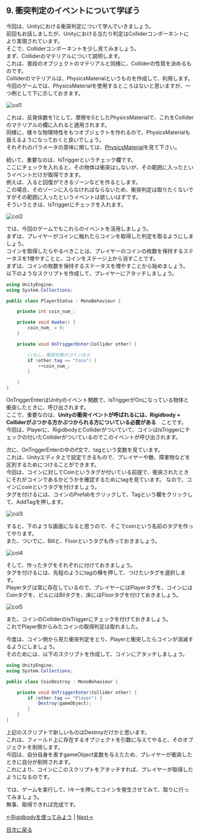 ## 9. 衝突判定のイベントについて学ぼう

今回は、Unityにおける衝突判定について学んでいきましょう。  
前回もお話しましたが、Unityにおける当たり判定はColliderコンポーネントにより実現されています。  
そこで、Colliderコンポーネントを少し見てみましょう。  
まず、Colliderのマテリアルについて説明します。  
これは、普段のオブジェクトのマテリアルと同様に、Colliderの性質を決めるものです。  
Colliderのマテリアルは、PhysicsMaterialというものを作成して、利用します。  
今回のゲームでは、PhysicsMaterialを使用するところはないと思いますが、一つ例として下に示しておきます。  

![col1](../Images/col1.png)

これは、反発係数を1として、摩擦を0としたPhysicsMaterialで、これをColliderのマテリアルの欄に入れると適用されます。  
同様に、様々な物理特性をもつオブジェクトを作れるので、PhysicsMaterialも扱えるようになっておくと良いでしょう。  
それぞれのパラメータの意味に関しては、[PhysicsMaterial](https://docs.unity3d.com/ja/current/Manual/class-PhysicMaterial.html)を見て下さい。  

続いて、重要なのは、IsTriggerというチェック欄です。  
ここにチェックを入れると、その物体は衝突はしないが、その範囲に入ったというイベントだけが取得できます。  
例えば、入ると回復ができるゾーンなどを作るとします。  
この場合、そのゾーンに入らなければならないため、衝突判定は取りたくないですがその範囲に入ったというイベントは欲しいはずです。  
そういうときは、IsTriggerにチェックを入れます。  

![col2](../Images/col2.png)

では、今回のゲームでもこれらのイベントを活用しましょう。  
まずは、プレイヤーがコインに触れたらコインを取得した判定を取るようにしましょう。  
コインを取得したらやるべきことは、プレイヤーのコインの枚数を保持するステータスを1増やすことと、コインをステージ上から消すことです。  
まずは、コインの枚数を保持するステータスを増やすことから始めましょう。  
以下のようなスクリプトを作成して、プレイヤーにアタッチしましょう。  

````cs
using UnityEngine;
using System.Collections;

public class PlayerStatus : MonoBehaviour {

    private int coin_num_;

    private void Awake() {
        coin_num_ = 0;
    }

    private void OnTriggerEnter(Collider other) {

        //もし、衝突対象がコインなら
        if (other.tag == "Coin") {
            ++coin_num_;
        }

    }
}
````

OnTriggerEnterはUnityのイベント関数で、IsTriggerがOnになっている物体と衝突したときに、呼び出されます。  
ここで、重要なのは、**Unityの衝突イベントが呼ばれるには、Rigidbody + Colliderがぶつかる方かぶつかられる方についている必要がある**　ことです。  
今回は、Playerに、RigidbodyとColliderがついていて、コインはIsTriggerにチェックの付いたColliderがついているのでこのイベントが呼び出されます。

次に、OnTriggerEnterの中のif文で、tagという変数を見ています。  
これは、Unityエディタ上で設定できるもので、プレイヤーや敵、障害物などを区別するためにつけることができます。  
今回は、コインに対してCoinというタグが付いている前提で、衝突されたときにそれがコインであるかどうかを確認するためにtagを見ています。
なので、コインにcoinというタグを付けましょう。  
タグを付けるには、コインのPrefabをクリックして、Tagという欄をクリックして、AddTagを押します。

![col3](../Images/col3.png)

すると、下のような画面になると思うので、そこでcoinという名前のタグを作ってやります。  
また、ついでに、Billと、Floorというタグも作っておきましょう。  

![col4](../Images/col4.png)

そして、作ったタグをそれぞれに付けておきましょう。  
タグを付けるには、先程のようにtagの横を押して、つけたいタグを選択します。  
Playerタグは常に存在しているので、プレイヤーにはPlayerタグを、コインにはCoinタグを、ビルにはBilタグを、床にはFloorタグを付けておきましょう。

![col5](../Images/col5.png)

また、コインのColliderのIsTriggerにチェックを付けておきましょう。  
これでPlayer側からみたコインの取得判定は取れました。  

今度は、コイン側から見た衝突判定をとり、Playerと衝突したらコインが消滅するようにしましょう。  
そのためには、以下のスクリプトを作成して、コインにアタッチしましょう。  

````cs
using UnityEngine;
using System.Collections;

public class CoinDestroy : MonoBehaviour {

    private void OnTriggerEnter(Collider other) {
        if (other.tag == "Player") {
            Destroy(gameObject);
        }
    }
}
````

上記のスクリプトで新しいものはDestroyだけかと思います。  
これは、フィールド上に存在するオブジェクトを引数に与えてやると、そのオブジェクトを削除します。  
今回は、自分自身を表すgameObject変数を与えたため、プレイヤーが衝突したときに自分が削除されます。  
これにより、コインにこのスクリプトをアタッチすれば、プレイヤーが取得したようになるのです。  

では、ゲームを実行して、Iキーを押してコインを発生させてみて、取りに行ってみましょう。  
無事、取得できれば完成です。  

[←Rigidbodyを使ってみよう](./UseRigidbody.md) | [Next→](./UseAnimator.md)

[目次に戻る](../../README.md)  
